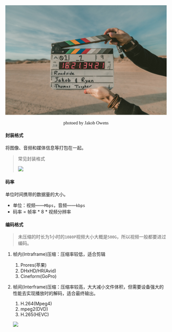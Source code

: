 <div style="text-align:center;font-family:italic;">
    <img src="./static/imgs/header_bg_2020_03_22.jpg" >
    <p >
        photoed by Jakob Owens
    </p>
</div>

 #### 封装格式

将图像、音频和媒体信息等打包在一起。

> 常见封装格式
>
> ![](C:\Users\zjl\Documents\mycode\daily_life\static\imgs\常见封装格式.png)

#### 码率

单位时间携带的数据量的大小。

+ 单位：视频——`Mbps`，音频——`kbps`
+ 码率 = 帧率 * 8 * 视频分辨率

#### 编码格式 

> 未压缩的时长为1小时的`1080P`视频大小大概是`500G`，所以视频一般都要进过编码。

1. 帧内(Intraframe)压缩：压缩率较低，适合剪辑
   1. Prores(苹果)
   2. DHxHD/HR(Avid)
   3. Cineform(GoPro)
2. 帧间(Interframe)压缩：压缩率较高，大大减小文件体积，但需要设备强大的性能去实现播放时的解码，适合最终输出。
   1. H.264(Mpeg4)
   2. mpeg2(DVD)
   3. H.265(HEVC)
   
   ![](C:\Users\zjl\Documents\mycode\daily_life\static\imgs\常见的编码格式.png)

 

